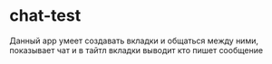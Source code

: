 # chat-test
Данный app умеет создавать вкладки и общаться между ними, показывает чат и в тайтл вкладки выводит кто пишет сообщение
